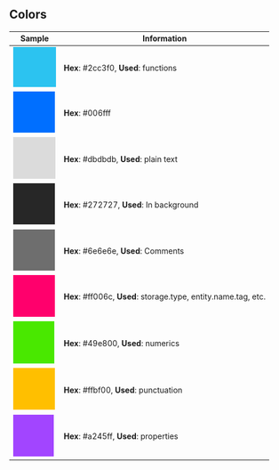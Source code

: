 
## Colors

| Sample | Information |
|----|---|
| ![Clear blue](./assets/2cc3f0.png) | **Hex**: #2cc3f0, **Used**: functions |
| ![Marine blue](./assets/006fff.png) | **Hex**: #006fff |
| ![Dimmed white](./assets/dbdbdb.png) | **Hex**: #dbdbdb, **Used**: plain text |
| ![Dark grey](./assets/272727.png) | **Hex**: #272727, **Used**: In background |
| ![Medium grey](./assets/6e6e6e.png) | **Hex**: #6e6e6e, **Used**: Comments |
| ![Electric pink](./assets/ff006c.png) | **Hex**: #ff006c, **Used**: storage.type,  entity.name.tag, etc.|
| ![Fluo green](./assets/49e800.png) | **Hex**: #49e800, **Used**: numerics |
| ![Warm yellow](./assets/ffbf00.png) | **Hex**: #ffbf00, **Used**: punctuation |
| ![Violet](./assets/a245ff.png) | **Hex**: #a245ff, **Used**: properties | 

